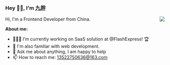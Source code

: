### Hey 👋🏽, I'm [九胖](https://jiupang.com)

<img align="right" src="https://github-readme-stats.vercel.app/api?username=jiupang0910&show_icons=true&hide_border=true&theme=synthwave" />

Hi, I'm a Frontend Developer from China.

**About me:**

- 👨🏽‍💻 I’m currently working on SaaS solution at @FlashExpress! 🏆
- 🌱 I'm also familiar with web development.
- 💬 Ask me about anything, I am happy to help
- 📫 How to reach me: 13522750636@163.com
